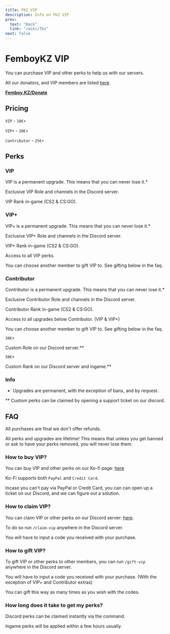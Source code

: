 ```yaml
---
title: FKZ VIP
description: Info on FKZ VIP
prev:
  text: "Back"
  link: "/wiki/fkz"
next: false
---
```


# FemboyKZ VIP

You can purchase VIP and other perks to help us with our servers.

All our donators, and VIP members are listed [here](/wiki/fkz/donators).

**[Femboy.KZ/Donate](https://ko-fi.com/femkz)**

## Pricing

`VIP` - `10€+`

`VIP+` - `20€+`

`Contributor` - `25€+`

## Perks

### VIP

VIP is a permanent upgrade. This means that you can never lose it.\*

Exclusive VIP Role and channels in the Discord server.

VIP Rank in-game (CS2 & CS:GO).

### VIP+

VIP+ is a permanent upgrade. This means that you can never lose it.\*

Exclusive VIP+ Role and channels in the Discord server.

VIP+ Rank in-game (CS2 & CS:GO).

Access to all VIP perks.

You can choose another member to gift VIP to. See gifting below in the faq.

### Contributor

Contributor is a permanent upgrade. This means that you can never lose it.\*

Exclusive Contributor Role and channels in the Discord server.

Contributor Rank in-game (CS2 & CS:GO).

Access to all upgrades below Contributor. (VIP & VIP+)

You can choose another member to gift VIP to. See gifting below in the faq.

`30€+`

Custom Role on our Discord server.\*\*

`50€+`

Custom Rank on our Discord server and ingame.\*\*

### Info

- Upgrades are permanent, with the exception of bans, and by request.

\*\* Custom perks can be claimed by opening a support ticket on our discord.

## FAQ

All purchases are final we don't offer refunds.

All perks and upgrades are lifetime! This means that unless you get banned or ask to have your perks removed, you will never lose them.

### How to buy VIP?

You can buy VIP and other perks on our Ko-fi page: [here](https://ko-fi.com/femkz)

Ko-Fi supports both `PayPal` and `Credit Card`.

Incase you can't pay via PayPal or Credit Card, you can can open up a ticket on our Discord, and we can figure out a solution.

### How to claim VIP?

You can claim VIP or other perks on our Discord server: [here](https://discord.gg/fkz).

To do so run `/claim-vip` anywhere in the Discord server.

You will have to input a code you received with your purchase.

### How to gift VIP?

To gift VIP or other perks to other members, you can run `/gift-vip` anywhere in the Discord server.

You will have to input a code you received with your purchase. (With the exception of VIP+ and Contributor extras)

You can gift this way as many times as you wish with the codes.

### How long does it take to get my perks?

Discord perks can be claimed instantly via the command.

Ingame perks will be applied within a few hours usually.
